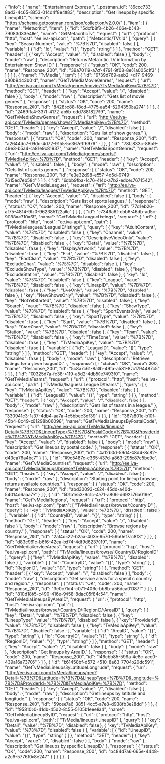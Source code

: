 {
  "info": {
    "name": "Entertainment Express ",
    "_postman_id": "86ccc733-8ad3-4c65-8853-014d4f8e4883",
    "description": "Get lineups by specific LineupID.",
    "schema": "https://schema.getpostman.com/json/collection/v2.0.0/"
  },
  "item": [
    {
      "name": "Metacritic",
      "item": [
        {
          "id": "5dcfb8f8-4b26-406e-b543-79083d33e49e",
          "name": "GetMetacriticTv",
          "request": {
            "url": {
              "protocol": "http",
              "host": "ee.iva-api.com",
              "path": [
                "Metacritic/TV/:Id"
              ],
              "query": [
                {
                  "key": "SeasonNumber",
                  "value": "%7B%7D",
                  "disabled": false
                }
              ],
              "variable": [
                {
                  "id": "Id",
                  "value": "{}",
                  "type": "string"
                }
              ]
            },
            "method": "GET",
            "header": [
              {
                "key": "Accept",
                "value": "*/*",
                "disabled": false
              }
            ],
            "body": {
              "mode": "raw"
            },
            "description": "Returns Metacritic TV information by Entertainment Show ID."
          },
          "response": [
            {
              "status": "OK",
              "code": 200,
              "name": "Response_200",
              "id": "39a70119-a7cf-4791-9f08-8e61a005c1f3"
            }
          ]
        }
      ]
    },
    {
      "name": "TvMedia",
      "item": [
        {
          "id": "9739d769-aeb2-4d17-9469-a80b9443b01d",
          "name": "GetTvMediaMovieGenres",
          "request": {
            "url": "http://ee.iva-api.com/TvMedia/genres/movies?TvMediaApiKey=%7B%7D",
            "method": "GET",
            "header": [
              {
                "key": "Accept",
                "value": "*/*",
                "disabled": false
              }
            ],
            "body": {
              "mode": "raw"
            },
            "description": "Gets list of movie genres."
          },
          "response": [
            {
              "status": "OK",
              "code": 200,
              "name": "Response_200",
              "id": "8428bc88-f8cd-4775-aa54-5294350ba274"
            }
          ]
        },
        {
          "id": "2469ffa4-337f-4172-ab5b-cdd788182799",
          "name": "GetTvMediaShowGenres",
          "request": {
            "url": "http://ee.iva-api.com/TvMedia/genres/shows?TvMediaApiKey=%7B%7D",
            "method": "GET",
            "header": [
              {
                "key": "Accept",
                "value": "*/*",
                "disabled": false
              }
            ],
            "body": {
              "mode": "raw"
            },
            "description": "Gets list of show genres."
          },
          "response": [
            {
              "status": "OK",
              "code": 200,
              "name": "Response_200",
              "id": "a2644dc7-09dc-4d72-9155-5e367e1f6976"
            }
          ]
        },
        {
          "id": "78fa833c-88b9-49e3-b5a4-ca81e9c81937",
          "name": "GetTvMediaSportGenres",
          "request": {
            "url": "http://ee.iva-api.com/TvMedia/genres/sports?TvMediaApiKey=%7B%7D",
            "method": "GET",
            "header": [
              {
                "key": "Accept",
                "value": "*/*",
                "disabled": false
              }
            ],
            "body": {
              "mode": "raw"
            },
            "description": "Gets list of sports genres."
          },
          "response": [
            {
              "status": "OK",
              "code": 200,
              "name": "Response_200",
              "id": "e3e32d98-e557-4d5d-9749-7615ed7eb58d"
            }
          ]
        },
        {
          "id": "6dbb9fba-1c76-414c-a7b2-edcec7671542",
          "name": "GetTvMediaLeagues",
          "request": {
            "url": "http://ee.iva-api.com/TvMedia/leagues?TvMediaApiKey=%7B%7D",
            "method": "GET",
            "header": [
              {
                "key": "Accept",
                "value": "*/*",
                "disabled": false
              }
            ],
            "body": {
              "mode": "raw"
            },
            "description": "Gets list of sports leagues."
          },
          "response": [
            {
              "status": "OK",
              "code": 200,
              "name": "Response_200",
              "id": "77d1eb26-af75-4814-9fa0-962385122a6c"
            }
          ]
        },
        {
          "id": "e7346a6f-cbb6-46db-ad5c-9088ae710a6f",
          "name": "GetTvMediaLeagueListings",
          "request": {
            "url": {
              "protocol": "http",
              "host": "ee.iva-api.com",
              "path": [
                "TvMedia/leagues/:LeagueID/listings"
              ],
              "query": [
                {
                  "key": "AdultContent",
                  "value": "%7B%7D",
                  "disabled": false
                },
                {
                  "key": "Channel",
                  "value": "%7B%7D",
                  "disabled": false
                },
                {
                  "key": "DescriptiveVideoOnly",
                  "value": "%7B%7D",
                  "disabled": false
                },
                {
                  "key": "Detail",
                  "value": "%7B%7D",
                  "disabled": false
                },
                {
                  "key": "DisplayArtwork",
                  "value": "%7B%7D",
                  "disabled": false
                },
                {
                  "key": "End",
                  "value": "%7B%7D",
                  "disabled": false
                },
                {
                  "key": "EndChan",
                  "value": "%7B%7D",
                  "disabled": false
                },
                {
                  "key": "ExcludeChan",
                  "value": "%7B%7D",
                  "disabled": false
                },
                {
                  "key": "ExcludeShowType",
                  "value": "%7B%7D",
                  "disabled": false
                },
                {
                  "key": "ExcludeStation",
                  "value": "%7B%7D",
                  "disabled": false
                },
                {
                  "key": "Id",
                  "value": "%7B%7D",
                  "disabled": false
                },
                {
                  "key": "League",
                  "value": "%7B%7D",
                  "disabled": false
                },
                {
                  "key": "LineupID",
                  "value": "%7B%7D",
                  "disabled": false
                },
                {
                  "key": "LiveOnly",
                  "value": "%7B%7D",
                  "disabled": false
                },
                {
                  "key": "NewShowsOnly",
                  "value": "%7B%7D",
                  "disabled": false
                },
                {
                  "key": "NotYetStarted",
                  "value": "%7B%7D",
                  "disabled": false
                },
                {
                  "key": "Search",
                  "value": "%7B%7D",
                  "disabled": false
                },
                {
                  "key": "ShowType",
                  "value": "%7B%7D",
                  "disabled": false
                },
                {
                  "key": "SportEventsOnly",
                  "value": "%7B%7D",
                  "disabled": false
                },
                {
                  "key": "SportType",
                  "value": "%7B%7D",
                  "disabled": false
                },
                {
                  "key": "Start",
                  "value": "%7B%7D",
                  "disabled": false
                },
                {
                  "key": "StartChan",
                  "value": "%7B%7D",
                  "disabled": false
                },
                {
                  "key": "Station",
                  "value": "%7B%7D",
                  "disabled": false
                },
                {
                  "key": "Team",
                  "value": "%7B%7D",
                  "disabled": false
                },
                {
                  "key": "TimeZone",
                  "value": "%7B%7D",
                  "disabled": false
                },
                {
                  "key": "TvMediaApiKey",
                  "value": "%7B%7D",
                  "disabled": false
                }
              ],
              "variable": [
                {
                  "id": "LeagueID",
                  "value": "{}",
                  "type": "string"
                }
              ]
            },
            "method": "GET",
            "header": [
              {
                "key": "Accept",
                "value": "*/*",
                "disabled": false
              }
            ],
            "body": {
              "mode": "raw"
            },
            "description": "Retrieve listings for a given leagueID."
          },
          "response": [
            {
              "status": "OK",
              "code": 200,
              "name": "Response_200",
              "id": "5c8a7c61-8a0b-49fa-a581-82c1794487c5"
            }
          ]
        },
        {
          "id": "00325d7a-fc38-4119-a5d2-4db50e7493f0",
          "name": "GetTvMediaTeams",
          "request": {
            "url": {
              "protocol": "http",
              "host": "ee.iva-api.com",
              "path": [
                "TvMedia/leagues/:LeagueID/teams"
              ],
              "query": [
                {
                  "key": "TvMediaApiKey",
                  "value": "%7B%7D",
                  "disabled": false
                }
              ],
              "variable": [
                {
                  "id": "LeagueID",
                  "value": "{}",
                  "type": "string"
                }
              ]
            },
            "method": "GET",
            "header": [
              {
                "key": "Accept",
                "value": "*/*",
                "disabled": false
              }
            ],
            "body": {
              "mode": "raw"
            },
            "description": "Gets list of teams in a league."
          },
          "response": [
            {
              "status": "OK",
              "code": 200,
              "name": "Response_200",
              "id": "330941c3-1a37-4db4-aa7a-4c5bbec3df39"
            }
          ]
        },
        {
          "id": "367a801e-b10f-45b4-8c49-c61298b06098",
          "name": "GetTvMediaLineupsByPostalCode",
          "request": {
            "url": "http://ee.iva-api.com/TvMedia/lineups?Detail=%7B%7D&LineupType=%7B%7D&PostalCode=%7B%7D&ProviderId=%7B%7D&TvMediaApiKey=%7B%7D",
            "method": "GET",
            "header": [
              {
                "key": "Accept",
                "value": "*/*",
                "disabled": false
              }
            ],
            "body": {
              "mode": "raw"
            },
            "description": "Get lineups by postal code."
          },
          "response": [
            {
              "status": "OK",
              "code": 200,
              "name": "Response_200",
              "id": "f4a12b0d-59d4-48d4-8c82-d43ca76a4bd7"
            }
          ]
        },
        {
          "id": "89c5487c-c365-437d-a863-295c87c5be9c",
          "name": "GetTvMediaCountries",
          "request": {
            "url": "http://ee.iva-api.com/TvMedia/lineups/browse?TvMediaApiKey=%7B%7D",
            "method": "GET",
            "header": [
              {
                "key": "Accept",
                "value": "*/*",
                "disabled": false
              }
            ],
            "body": {
              "mode": "raw"
            },
            "description": "Starting point for lineup browser, returns available countries."
          },
          "response": [
            {
              "status": "OK",
              "code": 200,
              "name": "Response_200",
              "id": "abd30093-c824-45dd-a40d-54014d6aaa7e"
            }
          ]
        },
        {
          "id": "501b1e53-9c1c-4e71-a806-d692576a019e",
          "name": "GetTvMediaRegions",
          "request": {
            "url": {
              "protocol": "http",
              "host": "ee.iva-api.com",
              "path": [
                "TvMedia/lineups/browse/:CountryID"
              ],
              "query": [
                {
                  "key": "TvMediaApiKey",
                  "value": "%7B%7D",
                  "disabled": false
                }
              ],
              "variable": [
                {
                  "id": "CountryID",
                  "value": "{}",
                  "type": "string"
                }
              ]
            },
            "method": "GET",
            "header": [
              {
                "key": "Accept",
                "value": "*/*",
                "disabled": false
              }
            ],
            "body": {
              "mode": "raw"
            },
            "description": "Browse regions by country."
          },
          "response": [
            {
              "status": "OK",
              "code": 200,
              "name": "Response_200",
              "id": "2af4d522-b2aa-403e-9570-59b0ef7ac8f3"
            }
          ]
        },
        {
          "id": "d83c961c-b6f6-42ea-bd74-4df9d6237019",
          "name": "GetTvMediaServiceAreas",
          "request": {
            "url": {
              "protocol": "http",
              "host": "ee.iva-api.com",
              "path": [
                "TvMedia/lineups/browse/:CountryID/:RegionID"
              ],
              "query": [
                {
                  "key": "TvMediaApiKey",
                  "value": "%7B%7D",
                  "disabled": false
                }
              ],
              "variable": [
                {
                  "id": "CountryID",
                  "value": "{}",
                  "type": "string"
                },
                {
                  "id": "RegionID",
                  "value": "{}",
                  "type": "string"
                }
              ]
            },
            "method": "GET",
            "header": [
              {
                "key": "Accept",
                "value": "*/*",
                "disabled": false
              }
            ],
            "body": {
              "mode": "raw"
            },
            "description": "Get service areas for a specific country and region."
          },
          "response": [
            {
              "status": "OK",
              "code": 200,
              "name": "Response_200",
              "id": "3e0c71d4-c071-406c-bb8b-a56dca01087f"
            }
          ]
        },
        {
          "id": "810d18b5-c490-416e-9458-8dac05f84c54",
          "name": "GetTvMediaLineupsByAreaID",
          "request": {
            "url": {
              "protocol": "http",
              "host": "ee.iva-api.com",
              "path": [
                "TvMedia/lineups/browse/:CountryID/:RegionID/:AreaID"
              ],
              "query": [
                {
                  "key": "Detail",
                  "value": "%7B%7D",
                  "disabled": false
                },
                {
                  "key": "LineupType",
                  "value": "%7B%7D",
                  "disabled": false
                },
                {
                  "key": "ProviderId",
                  "value": "%7B%7D",
                  "disabled": false
                },
                {
                  "key": "TvMediaApiKey",
                  "value": "%7B%7D",
                  "disabled": false
                }
              ],
              "variable": [
                {
                  "id": "AreaID",
                  "value": "{}",
                  "type": "string"
                },
                {
                  "id": "CountryID",
                  "value": "{}",
                  "type": "string"
                },
                {
                  "id": "RegionID",
                  "value": "{}",
                  "type": "string"
                }
              ]
            },
            "method": "GET",
            "header": [
              {
                "key": "Accept",
                "value": "*/*",
                "disabled": false
              }
            ],
            "body": {
              "mode": "raw"
            },
            "description": "Get lineups by AreaID."
          },
          "response": [
            {
              "status": "OK",
              "code": 200,
              "name": "Response_200",
              "id": "146cbb85-599a-4e8c-acc0-439a16a73705"
            }
          ]
        },
        {
          "id": "b61458bf-d572-4510-8a63-7704b20dc591",
          "name": "GetTvMediaLineupsByLatitudeLongitude",
          "request": {
            "url": "http://ee.iva-api.com/TvMedia/lineups/geo?Detail=%7B%7D&Latitude=%7B%7D&LineupType=%7B%7D&Longitude=%7B%7D&ProviderId=%7B%7D&TvMediaApiKey=%7B%7D",
            "method": "GET",
            "header": [
              {
                "key": "Accept",
                "value": "*/*",
                "disabled": false
              }
            ],
            "body": {
              "mode": "raw"
            },
            "description": "Get lineups by latitude and longitude."
          },
          "response": [
            {
              "status": "OK",
              "code": 200,
              "name": "Response_200",
              "id": "59cee7a6-3851-4cc5-a7e8-d938fb3e28dd"
            }
          ]
        },
        {
          "id": "f95810b0-41db-45d2-8c55-5105b1eee8a4",
          "name": "GetTvMediaLineupByID",
          "request": {
            "url": {
              "protocol": "http",
              "host": "ee.iva-api.com",
              "path": [
                "TvMedia/lineups/:LineupID"
              ],
              "query": [
                {
                  "key": "Detail",
                  "value": "%7B%7D",
                  "disabled": false
                },
                {
                  "key": "TvMediaApiKey",
                  "value": "%7B%7D",
                  "disabled": false
                }
              ],
              "variable": [
                {
                  "id": "LineupID",
                  "value": "{}",
                  "type": "string"
                }
              ]
            },
            "method": "GET",
            "header": [
              {
                "key": "Accept",
                "value": "*/*",
                "disabled": false
              }
            ],
            "body": {
              "mode": "raw"
            },
            "description": "Get lineups by specific LineupID."
          },
          "response": [
            {
              "status": "OK",
              "code": 200,
              "name": "Response_200",
              "id": "b484d7a6-665e-4448-a2c9-5776f0c8e247"
            }
          ]
        }
      ]
    }
  ]
}